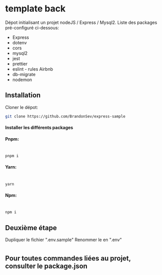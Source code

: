 # template back

Dépot initialisant un projet nodeJS / Express / Mysql2.
Liste des packages pré-configuré ci-dessous:

- Express
- dotenv
- cors
- mysql2
- jest
- prettier
- eslint - rules Airbnb
- db-migrate
- nodemon

## Installation

Cloner le dépot:

```sh
git clone https://github.com/BrandonSev/express-sample
```

#### Installer les différents packages

#### Pnpm:

#

```sh
pnpm i
```

#### Yarn:

#

```sh
yarn
```

#### Npm:

#

```sh
npm i
```

## Deuxième étape

Dupliquer le fichier ".env.sample"
Renommer le en ".env"

#

## Pour toutes commandes liées au projet, consulter le package.json
